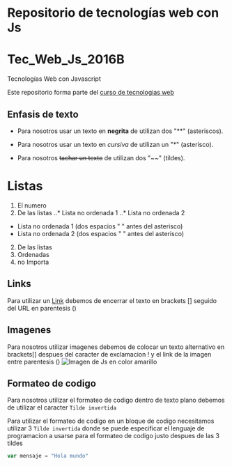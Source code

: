 # Repositorio de tecnologías web con Js


# Tec_Web_Js_2016B
Tecnologías Web con Javascript

Este repositorio forma parte del  [curso de tecnologias web](https://github.com/adrianeguez/Tec_Web_Js_2016_B)

## Enfasis de texto

* Para nosotros usar un texto en **negrita** de utilizan dos "**" (asteriscos).

* Para nosotros usar un texto en *cursiva* de utilizan un "*" (asterisco).

* Para nosotros ~~tachar un texto~~ de utilizan dos "~~" (tildes).

# Listas

1. El numero 
2. De las listas
..* Lista no ordenada 1
..* Lista no ordenada 2 
  * Lista no ordenada 1 (dos espacios " " antes del asterisco)
  * Lista no ordenada 2 (dos espacios " " antes del asterisco)
2. De las listas
1. Ordenadas
4. no Importa

## Links 

Para utilizar un [Link](https://github.com/adrianeguez/Tec_Web_Js_2016_B) debemos de encerrar el texto en brackets [] seguido del URL en parentesis ()

## Imagenes 

Para nosotros utilizar imagenes debemos de colocar un texto alternativo en brackets[] despues del caracter de exclamacion ! y el link de la imagen entre parentesis () 
![Imagen de Js en color amarillo](http://nodeframework.com/assets/img/js.png "Javascript")


## Formateo de codigo

Para nosotros utilizar el formateo de codigo dentro de texto plano debemos de utilizar el caracter `Tilde invertida`

Para utilizar el formateo de codigo en un bloque de codigo necesitamos utilizar 3 `Tilde invertida` donde se puede especificar el lenguaje de programacion a usarse para el formateo de codigo justo despues de las 3 tildes

```javascript
var mensaje = "Hola mundo"
```

